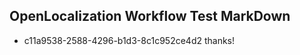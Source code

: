 ## OpenLocalization Workflow Test MarkDown
* c11a9538-2588-4296-b1d3-8c1c952ce4d2 thanks!

<!--HONumber=Jul16_HO4-->


